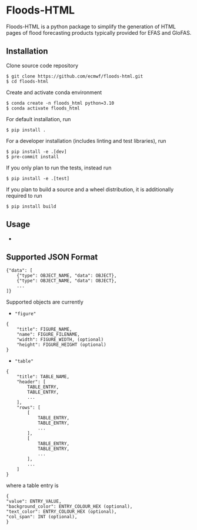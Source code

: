 # Floods-HTML

Floods-HTML is a python package to simplify the generation of HTML pages of flood forecasting products typically provided for EFAS and GloFAS.

## Installation

Clone source code repository

    $ git clone https://github.com/ecmwf/floods-html.git
    $ cd floods-html

Create and activate conda environment

    $ conda create -n floods_html python=3.10
    $ conda activate floods_html

For default installation, run

    $ pip install .

For a developer installation (includes linting and test libraries), run

    $ pip install -e .[dev]
    $ pre-commit install

If you only plan to run the tests, instead run

    $ pip install -e .[test]

If you plan to build a source and a wheel distribution, it is additionally required to run

    $ pip install build

## Usage
-

## Supported JSON Format

```
{"data": [
    {"type": OBJECT_NAME, "data": OBJECT},
    {"type": OBJECT_NAME, "data": OBJECT},
    ...
]}
```

Supported objects are currently

- `"figure"`
```
{
    "title": FIGURE_NAME,
    "name": FIGURE_FILENAME,
    "width": FIGURE_WIDTH, (optional)
    "height": FIGURE_HEIGHT (optional)
}
```

- `"table"`
```
{
    "title": TABLE_NAME,
    "header": [
        TABLE_ENTRY,
        TABLE_ENTRY,
        ...
    ],
    "rows": [
        [
            TABLE_ENTRY,
            TABLE_ENTRY,
            ...
        ],
        [
            TABLE_ENTRY,
            TABLE_ENTRY,
            ...
        ],
        ...
    ]
}
```
where a table entry is
```
{
"value": ENTRY_VALUE,
"background_color": ENTRY_COLOUR_HEX (optional),
"text_color": ENTRY_COLOUR_HEX (optional),
"col_span": INT (optional),
}
```
